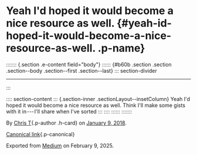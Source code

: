 <div>

# Yeah I'd hoped it would become a nice resource as well. {#yeah-id-hoped-it-would-become-a-nice-resource-as-well. .p-name}

</div>

::::::: {.section .e-content field="body"}
:::::: {#b60b .section .section .section--body .section--first .section--last}
::: section-divider

------------------------------------------------------------------------
:::

:::: section-content
::: {.section-inner .sectionLayout--insetColumn}
Yeah I'd hoped it would become a nice resource as well. Think I'll make
some gists with it in --- I'll share when I've sorted
:::
::::
::::::
:::::::

By [Chris T](https://medium.com/@ctdesign){.p-author .h-card} on
[January 9, 2018](https://medium.com/p/75e931b2a9e1).

[Canonical
link](https://medium.com/@ctdesign/yeah-id-hoped-it-would-become-a-nice-resource-as-well-75e931b2a9e1){.p-canonical}

Exported from [Medium](https://medium.com) on February 9, 2025.
